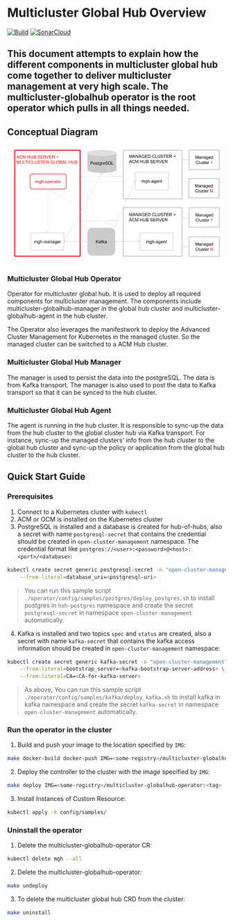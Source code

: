 # Multicluster Global Hub Overview
[![Build](https://img.shields.io/badge/build-Prow-informational)](https://prow.ci.openshift.org/?repo=stolostron%2F${multicluster-globalhub})
[![SonarCloud](https://sonarcloud.io/images/project_badges/sonarcloud-white.svg)](https://sonarcloud.io/summary/new_code?id=open-cluster-management_hub-of-hubs)

This document attempts to explain how the different components in multicluster global hub come together to deliver multicluster management at very high scale. The multicluster-globalhub operator is the root operator which pulls in all things needed.
----

## Conceptual Diagram
 
![ArchitectureDiagram](doc/architecture/multicluster-globalhub-arch.png)

### Multicluster Global Hub Operator
Operator for multicluster global hub. It is used to deploy all required components for multicluster management. The components include multicluster-globalhub-manager in the global hub cluster and multicluster-globalhub-agent in the hub cluster.

The Operator also leverages the manifestwork to deploy the Advanced Cluster Management for Kubernetes in the managed cluster. So the managed cluster can be switched to a ACM Hub cluster.

### Multicluster Global Hub Manager
The manager is used to persist the data into the postgreSQL. The data is from Kafka transport. The manager is also used to post the data to Kafka transport so that it can be synced to the hub cluster.

### Multicluster Global Hub Agent
The agent is running in the hub cluster. It is responsible to sync-up the data from the hub cluster to the global cluster hub via Kafka transport. For instance, sync-up the managed clusters' info from the hub cluster to the global hub cluster and sync-up the policy or application from the global hub cluster to the hub cluster.

## Quick Start Guide

### Prerequisites

1. Connect to a Kubernetes cluster with `kubectl`
2. ACM or OCM is installed on the Kubernetes cluster
3. PostgreSQL is installed and a database is created for hub-of-hubs, also a secret with name `postgresql-secret` that contains the credential should be created in `open-cluster-management` namespace. The credential format like `postgres://<user>:<password>@<host>:<port>/<database>`:

```bash
kubectl create secret generic postgresql-secret -n "open-cluster-management" \
    --from-literal=database_uri=<postgresql-uri> 
```
> You can run this sample script `./operator/config/samples/postgres/deploy_postgres.sh` to install postgres in `hoh-postgres` namespace and create the secret `postgresql-secret` in namespace `open-cluster-management` automatically. 

4. Kafka is installed and two topics `spec` and `status` are created, also a secret with name `kafka-secret` that contains the kafka access information should be created in `open-cluster-management` namespace:

```bash
kubectl create secret generic kafka-secret -n "open-cluster-management" \
    --from-literal=bootstrap_server=<kafka-bootstrap-server-address> \
    --from-literal=CA=<CA-for-kafka-server>
```
> As above, You can run this sample script `./operator/config/samples/kafka/deploy_kafka.sh` to install kafka in kafka namespace and create the secret `kafka-secret` in namespace `open-cluster-management` automatically. 

### Run the operator in the cluster

1. Build and push your image to the location specified by `IMG`:

```bash
make docker-build docker-push IMG=<some-registry>/multicluster-globalhub-operator:<tag>
```

2. Deploy the controller to the cluster with the image specified by `IMG`:

```bash
make deploy IMG=<some-registry>/multicluster-globalhub-operator:<tag>
```

3. Install Instances of Custom Resource:

```bash
kubectl apply -k config/samples/
```

### Uninstall the operator

1. Delete the multicluster-globalhub-operator CR:

```bash
kubectl delete mgh --all
```

2. Delete the multicluster-globalhub-operator:

```bash
make undeploy
```

3. To delete the multicluster global hub CRD from the cluster:

```bash
make uninstall
```
